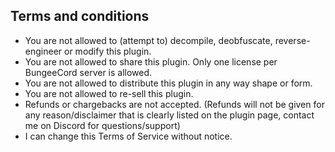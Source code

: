 ## Terms and conditions

* You are not allowed to (attempt to) decompile, deobfuscate, reverse-engineer or modify this plugin.
* You are not allowed to share this plugin. Only one license per BungeeCord server is allowed.
* You are not allowed to distribute this plugin in any way shape or form.
* You are not allowed to re-sell this plugin.
* Refunds or chargebacks are not accepted. (Refunds will not be given for any reason/disclaimer that is clearly listed on the plugin page, contact me on Discord for questions/support)
* I can change this Terms of Service without notice.